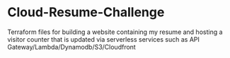 # Cloud-Resume-Challenge
Terraform files for building a website containing my resume and hosting a visitor counter that is updated via serverless services such as API Gateway/Lambda/Dynamodb/S3/Cloudfront
